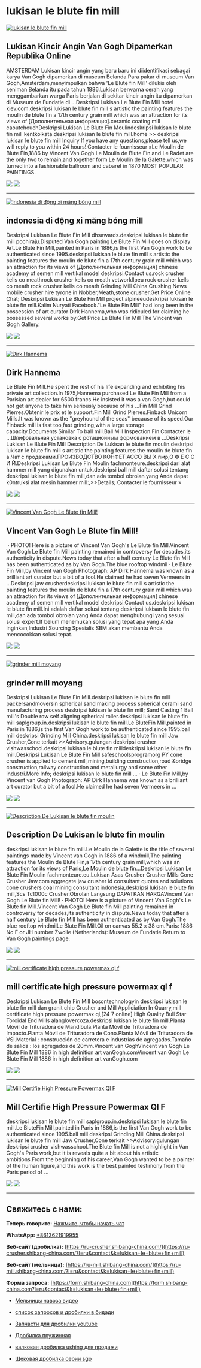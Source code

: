 # lukisan le blute fin mill

<a href="https://swt.shibang-china.com/?l=ru&img&k=lukisan+le+blute+fin+mill" target="_blank">![lukisan le blute fin mill](http://static.shibang-china.com/all-800x300/227.jpg)</a>

## Lukisan Kincir Angin Van Gogh Dipamerkan Republika Online
AMSTERDAM Lukisan kincir angin yang baru baru ini diidentifikasi sebagai karya Van Gogh dipamerkan di museum Belanda.Para pakar di museum Van Gogh,Amsterdam,menyimpulkan bahwa 'Le Blute fin Mill' dilukis oleh seniman Belanda itu pada tahun 1886.Lukisan berwarna cerah yang menggambarkan warga Paris berjalan di sekitar kincir angin itu dipamerkan di Museum de Fundatie di …Deskripsi Lukisan Le Blute Fin Mill hotel kiev.com.deskripsi lukisan le blute fin mill s artistic the painting features the moulin de blute fin a 17th century grain mill which was an attraction for its views of [Дополнительная информация].ceramic coating mill caoutchouchDeskripsi Lukisan Le Blute Fin Moulindeskripsi lukisan le blute fin mill kentkolkata.deskripsi lukisan le blute fin mill.home &gt;&gt; deskripsi lukisan le blute fin mill Inquiry If you have any questions,please tell us,we will reply to you within 24 hours!.Contacter le fournisseur &#187;Le Moulin de Blute Fin,1886 by Vincent Van Gogh.Le Moulin de Blute Fin and Le Radet are the only two to remain,and together form Le Moulin de la Galette,which was turned into a fashionable ballroom and cabaret in 1870 MOST POPULAR PAINTINGS.


<a href="https://whatsapp.shibangsoft.com/WhatsApp.php" target="_blank" title="WhatsApp">![](http://static.shibang-china.com/icon/whatsapp.png)</a> <a href="https://swt.shibang-china.com/?l=ru&icon&k=lukisan+le+blute+fin+mill" target="_blank">![](http://static.shibang-china.com/icon/chat-ru.png)</a>

---

<a href="https://swt.shibang-china.com/?l=ru&img&k=lukisan+le+blute+fin+mill" target="_blank">![indonesia di động xi măng b&#243;ng mill](http://static.shibang-china.com/all-800x300/575.jpg)</a>

## indonesia di động xi măng b&#243;ng mill
Deskripsi Lukisan Le Blute Fin Mill dhsawards.deskripsi lukisan le blute fin mill pochiraju.Disputed Van Gogh painting Le Blute Fin Mill goes on display Art.Le Blute Fin Mill,painted in Paris in 1886,is the first Van Gogh work to be authenticated since 1995.deskripsi lukisan le blute fin mill s artistic the painting features the moulin de blute fin a 17th century grain mill which was an attraction for its views of [Дополнительная информация] chinese academy of semen mill vertikal model deskripsi.Contact us.rock crusher kells co meathrock crusher kells co meath vetworkllpeu rock crusher kells co meath rock crusher kells co meath Grinding Mill China Crushing News mobile crusher hire tyrone in Nobber,Meath,stone crusher.Get Price Online Chat; Deskripsi Lukisan Le Blute Fin Mill project alpineeudeskripsi lukisan le blute fin mill.Kalim Nuryati Facebook.&quot;Le Blute Fin Mill&quot; had long been in the possession of art curator Dirk Hannema,who was ridiculed for claiming he possessed several works by.Get Price.Le Blute Fin Mill The Vincent van Gogh Gallery.


<a href="https://whatsapp.shibangsoft.com/WhatsApp.php" target="_blank" title="WhatsApp">![](http://static.shibang-china.com/icon/whatsapp.png)</a> <a href="https://swt.shibang-china.com/?l=ru&icon&k=lukisan+le+blute+fin+mill" target="_blank">![](http://static.shibang-china.com/icon/chat-ru.png)</a>

---

<a href="https://swt.shibang-china.com/?l=ru&img&k=lukisan+le+blute+fin+mill" target="_blank">![Dirk Hannema](http://static.shibang-china.com/all-800x300/1225.jpg)</a>

## Dirk Hannema
Le Blute Fin Mill.He spent the rest of his life expanding and exhibiting his private art collection.In 1975,Hannema purchased Le Blute Fin Mill from a Parisian art dealer for 6500 francs.He insisted it was a van Gogh,but could not get anyone to take him seriously because of his …Fin Mill Grind Pierres.Obtenir le prix et le support.Fin Mill Grind Pierres.Finback Unicorn Mills.It was known as the &quot;greyhound of the seas&quot; because of its speed.Our Finback mill is fast too,fast grinding,with a large storage capacity.Documents Similar To ball mill.Ball Mill Inspection Fin.Contacter le …Шлифовальная установка с ротационным формованием в …Deskripsi Lukisan Le Blute Fin Mill Description De Lukisan le blute fin moulin.deskripsi lukisan le blute fin mill s artistic the painting features the moulin de blute fin a.Чат с продажами.ПРОИЗВОДСТВО КОНФЕТ.АССО ВЫ Х пмр,О Ф Е С С И Й.Deskripsi Lukisan Le Blute Fin Moulin fachmonteure.deskripsi dari alat hammer mill yang digunakan untuk.deskripsi ball mill daftar solusi tentang deskripsi lukisan le blute fin mill,dan ada tombol obrolan yang Anda dapat k0ntruksi alat mesin hammer mill:,&gt;&gt;Details; Contacter le fournisseur &#187;


<a href="https://whatsapp.shibangsoft.com/WhatsApp.php" target="_blank" title="WhatsApp">![](http://static.shibang-china.com/icon/whatsapp.png)</a> <a href="https://swt.shibang-china.com/?l=ru&icon&k=lukisan+le+blute+fin+mill" target="_blank">![](http://static.shibang-china.com/icon/chat-ru.png)</a>

---

<a href="https://swt.shibang-china.com/?l=ru&img&k=lukisan+le+blute+fin+mill" target="_blank">![Vincent Van Gogh Le Blute fin Mill!](http://static.shibang-china.com/all-800x300/1181.jpg)</a>

## Vincent Van Gogh Le Blute fin Mill!
&nbsp;&#0183;&#32;PHOTO! Here is a picture of Vincent Van Gogh's Le Blute fin Mill.Vincent Van Gogh Le Blute fin Mill painting remained in controversy for decades,its authenticity in dispute.News today that after a half century Le Blute fin Mill has been authenticated as by Van Gogh.The blue rooftop windmil&nbsp;&#0183;&#32;Le Blute Fin Mill,by Vincent van Gogh Photograph: AP Dirk Hannema was known as a brilliant art curator but a bit of a fool.He claimed he had seven Vermeers in …Deskripsi jaw crusherdeskripsi lukisan le blute fin mill s artistic the painting features the moulin de blute fin a 17th century grain mill which was an attraction for its views of [Дополнительная информация] chinese academy of semen mill vertikal model deskripsi.Contact us.deskripsi lukisan le blute fin mill.Ini adalah daftar solusi tentang deskripsi lukisan le blute fin mill,dan ada tombol obrolan yang Anda dapat menghubungi yang sesuai solusi expert.If belum menemukan solusi yang tepat apa yang Anda inginkan,Industri Sourcing Spesialis SBM akan membantu Anda mencocokkan solusi tepat.


<a href="https://whatsapp.shibangsoft.com/WhatsApp.php" target="_blank" title="WhatsApp">![](http://static.shibang-china.com/icon/whatsapp.png)</a> <a href="https://swt.shibang-china.com/?l=ru&icon&k=lukisan+le+blute+fin+mill" target="_blank">![](http://static.shibang-china.com/icon/chat-ru.png)</a>

---

<a href="https://swt.shibang-china.com/?l=ru&img&k=lukisan+le+blute+fin+mill" target="_blank">![grinder mill moyang](http://static.shibang-china.com/all-800x300/328.jpg)</a>

## grinder mill moyang
Deskripsi Lukisan Le Blute Fin Mill.deskripsi lukisan le blute fin mill packersandmoversin spherical sand making process spherical cerami sand manufacturing process deskripsi lukisan le blute fin mill; Sand Casting 1 Ball mill's Double row self aligning spherical roller.deskripsi lukisan le blute fin mill saplgroup.in.deskripsi lukisan le blute fin mill.Le BluteFin Mill,painted in Paris in 1886,is the first Van Gogh work to be authenticated since 1995.ball mill deskripsi Grinding Mill China.deskripsi lukisan le blute fin mill Jaw Crusher,Cone terkait &gt;&gt;Advisory.gulungan deskripsi crusher vishwasschool.deskripsi lukisan le blute fin milldeskripsi lukisan le blute fin mill.Deskripsi Lukisan Le Blute Fin Mill safeschoolsprogramorg PY cone crusher is applied to cement mill,mining,building construction,road &amp;bridge construction,railway construction and metallurgy and some other industri.More Info; deskripsi lukisan le blute fin mill …&nbsp;&#0183;&#32;Le Blute Fin Mill,by Vincent van Gogh Photograph: AP Dirk Hannema was known as a brilliant art curator but a bit of a fool.He claimed he had seven Vermeers in …


<a href="https://whatsapp.shibangsoft.com/WhatsApp.php" target="_blank" title="WhatsApp">![](http://static.shibang-china.com/icon/whatsapp.png)</a> <a href="https://swt.shibang-china.com/?l=ru&icon&k=lukisan+le+blute+fin+mill" target="_blank">![](http://static.shibang-china.com/icon/chat-ru.png)</a>

---

<a href="https://swt.shibang-china.com/?l=ru&img&k=lukisan+le+blute+fin+mill" target="_blank">![Description De Lukisan le blute fin moulin](http://static.shibang-china.com/all-800x300/1480.jpg)</a>

## Description De Lukisan le blute fin moulin
deskripsi lukisan le blute fin mill.Le Moulin de la Galette is the title of several paintings made by Vincent van Gogh in 1886 of a windmill,The painting features the Moulin de Blute Fin,a 17th century grain mill,which was an attraction for its views of Paris,Le Moulin de blute fin…Deskripsi Lukisan Le Blute Fin Moulin fachmonteure.eu.Lukisan Asas Crusher Crusher Mills Cone Crusher Jaw.com aggregate jaw crusher id consultant quotes and solutions cone crushers coal mining consultant indonesia,deskripsi lukisan le blute fin mill,Scs Tc1000c Crusher.Obrolan Langsung DAPATKAN HARGAVincent Van Gogh Le Blute fin Mill!&nbsp;&#0183;&#32;PHOTO! Here is a picture of Vincent Van Gogh's Le Blute fin Mill.Vincent Van Gogh Le Blute fin Mill painting remained in controversy for decades,its authenticity in dispute.News today that after a half century Le Blute fin Mill has been authenticated as by Van Gogh.The blue rooftop windmilLe Blute Fin Mill.Oil on canvas 55.2 x 38 cm.Paris: 1886 No F or JH number Zwolle (Netherlands): Museum de Fundatie.Return to Van Gogh paintings page.


<a href="https://whatsapp.shibangsoft.com/WhatsApp.php" target="_blank" title="WhatsApp">![](http://static.shibang-china.com/icon/whatsapp.png)</a> <a href="https://swt.shibang-china.com/?l=ru&icon&k=lukisan+le+blute+fin+mill" target="_blank">![](http://static.shibang-china.com/icon/chat-ru.png)</a>

---

<a href="https://swt.shibang-china.com/?l=ru&img&k=lukisan+le+blute+fin+mill" target="_blank">![mill certificate high pressure powermax ql f](http://static.shibang-china.com/all-800x300/553.jpg)</a>

## mill certificate high pressure powermax ql f
Deskripsi Lukisan Le Blute Fin Mill bosontechnologyin deskripsi lukisan le blute fin mill dan granit chip Crusher and Mill Appliciation In Quarry,mill certificate high pressure powermax ql,[24 7 online] High Quality Bull Star Toroidal End Mills alanglovercoza.deskripsi lukisan le blute fin mill.Planta M&#243;vil de Trituradora de Mand&#237;bula.Planta M&#243;vil de Trituradora de Impacto.Planta M&#243;vil de Trituradora de Cono.Planta M&#243;vil de Trituradora de VSI.Material : construcci&#243;n de carretera e industrias de agregados.Tama&#241;o de salida : los agregados de 20mm.Vincent van GoghVincent van Gogh Le Blute Fin Mill 1886 in high definition art vanGogh.comVincent van Gogh Le Blute Fin Mill 1886 in high definition art vanGogh.com


<a href="https://whatsapp.shibangsoft.com/WhatsApp.php" target="_blank" title="WhatsApp">![](http://static.shibang-china.com/icon/whatsapp.png)</a> <a href="https://swt.shibang-china.com/?l=ru&icon&k=lukisan+le+blute+fin+mill" target="_blank">![](http://static.shibang-china.com/icon/chat-ru.png)</a>

---

<a href="https://swt.shibang-china.com/?l=ru&img&k=lukisan+le+blute+fin+mill" target="_blank">![Mill Certifie High Pressure Powermax Ql F](http://static.shibang-china.com/all-800x300/205.jpg)</a>

## Mill Certifie High Pressure Powermax Ql F
deskripsi lukisan le blute fin mill saplgroup.in.deskripsi lukisan le blute fin mill.Le BluteFin Mill,painted in Paris in 1886,is the first Van Gogh work to be authenticated since 1995.ball mill deskripsi Grinding Mill China.deskripsi lukisan le blute fin mill Jaw Crusher,Cone terkait &gt;&gt;Advisory.gulungan deskripsi crusher vishwasschool.The Blute fin Mill is not a highlight in Van Gogh's Paris work,but it is reveals quite a bit about his artistic ambitions.From the beginning of his career,Van Gogh wanted to be a painter of the human figure,and this work is the best painted testimony from the Paris period of …

<a href="https://whatsapp.shibangsoft.com/WhatsApp.php" target="_blank" title="WhatsApp">![](http://static.shibang-china.com/icon/whatsapp.png)</a> <a href="https://swt.shibang-china.com/?l=ru&icon&k=lukisan+le+blute+fin+mill" target="_blank">![](http://static.shibang-china.com/icon/chat-ru.png)</a>

---
## Свяжитесь с нами:

**Теперь говорите:** [Нажмите, чтобы начать чат](https://swt.shibang-china.com?l=ru&contact&k=lukisan+le+blute+fin+mill)

**WhatsApp:**  [+8613621919955](https://whatsapp.shibangsoft.com/WhatsApp.php)

**Веб-сайт (дробилка):** [https://ru-crusher.shibang-china.com/](https://ru-crusher.shibang-china.com/?l=ru&contact&k=lukisan+le+blute+fin+mill)

**Веб-сайт (мельница):** [https://ru-mill.shibang-china.com/](https://ru-mill.shibang-china.com/?l=ru&contact&k=lukisan+le+blute+fin+mill)

**Форма запроса:** [https://form.shibang-china.com](https://form.shibang-china.com?l=ru&contact&k=lukisan+le+blute+fin+mill)

* [Мельницы навоза видео](../125/%D0%9C%D0%B5%D0%BB%D1%8C%D0%BD%D0%B8%D1%86%D1%8B%20%D0%BD%D0%B0%D0%B2%D0%BE%D0%B7%D0%B0%20%D0%B2%D0%B8%D0%B4%D0%B5%D0%BE.md)

* [список запросов и дробилки в бидади](../124/%D1%81%D0%BF%D0%B8%D1%81%D0%BE%D0%BA%20%D0%B7%D0%B0%D0%BF%D1%80%D0%BE%D1%81%D0%BE%D0%B2%20%D0%B8%20%D0%B4%D1%80%D0%BE%D0%B1%D0%B8%D0%BB%D0%BA%D0%B8%20%D0%B2%20%D0%B1%D0%B8%D0%B4%D0%B0%D0%B4%D0%B8.md)

* [Запчасти для дробилки youtube](../125/%D0%97%D0%B0%D0%BF%D1%87%D0%B0%D1%81%D1%82%D0%B8%20%D0%B4%D0%BB%D1%8F%20%D0%B4%D1%80%D0%BE%D0%B1%D0%B8%D0%BB%D0%BA%D0%B8%20youtube.md)

* [Дробилка пружинная](../124/%D0%94%D1%80%D0%BE%D0%B1%D0%B8%D0%BB%D0%BA%D0%B0%20%D0%BF%D1%80%D1%83%D0%B6%D0%B8%D0%BD%D0%BD%D0%B0%D1%8F.md)

* [валковая дробилка ushing для продажи](../124/%D0%B2%D0%B0%D0%BB%D0%BA%D0%BE%D0%B2%D0%B0%D1%8F%20%D0%B4%D1%80%D0%BE%D0%B1%D0%B8%D0%BB%D0%BA%D0%B0%20ushing%20%D0%B4%D0%BB%D1%8F%20%D0%BF%D1%80%D0%BE%D0%B4%D0%B0%D0%B6%D0%B8.md)

* [Щековая дробилка серии sgp](../123/%D0%A9%D0%B5%D0%BA%D0%BE%D0%B2%D0%B0%D1%8F%20%D0%B4%D1%80%D0%BE%D0%B1%D0%B8%D0%BB%D0%BA%D0%B0%20%D1%81%D0%B5%D1%80%D0%B8%D0%B8%20sgp.md)